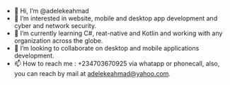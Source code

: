 - 👋 Hi, I’m @adelekeahmad
- 👀 I’m interested in website, mobile and desktop app development and cyber and network security.
- 🌱 I’m currently learning C#, reat-native and Kotlin and working with any organization across the globe.
- 💞️ I’m looking to collaborate on desktop and mobile applications development.
- 📫 How to reach me : +234703670925 via whatapp or phonecall, also, you can reach by mail at adelekeahmad@yahoo.com.

<!---
adelekeahmad/adelekeahmad is a ✨ special ✨ repository because its `README.md` (this file) appears on your GitHub profile.
You can click the Preview link to take a look at your changes.
--->
